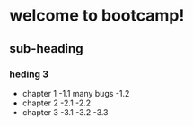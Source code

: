 # welcome to bootcamp!
## sub-heading  
### heding 3
- chapter 1
 -1.1 many bugs
 -1.2
- chapter 2
 -2.1
 -2.2
- chapter 3
 -3.1
 -3.2
 -3.3